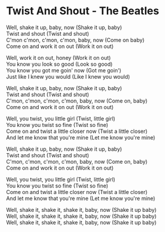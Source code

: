 # Twist And Shout - The Beatles

Well, shake it up, baby, now (Shake it up, baby)\
Twist and shout (Twist and shout)\
C'mon c'mon, c'mon, c'mon, baby, now (Come on baby)\
Come on and work it on out (Work it on out)

Well, work it on out, honey (Work it on out)\
You know you look so good (Look so good)\
You know you got me goin' now (Got me goin')\
Just like I knew you would (Like I knew you would)

Well, shake it up, baby, now (Shake it up, baby)\
Twist and shout (Twist and shout)\
C'mon, c'mon, c'mon, c'mon, baby, now (Come on, baby)\
Come on and work it on out (Work it on out)

Well, you twist, you little girl (Twist, little girl)\
You know you twist so fine (Twist so fine)\
Come on and twist a little closer now (Twist a little closer)\
And let me know that you're mine (Let me know you're mine)

Well, shake it up, baby, now (Shake it up, baby)\
Twist and shout (Twist and shout)\
C'mon, c'mon, c'mon, c'mon, baby, now (Come on, baby)\
Come on and work it on out (Work it on out)

Well, you twist, you little girl (Twist, little girl)\
You know you twist so fine (Twist so fine)\
Come on and twist a little closer now (Twist a little closer)\
And let me know that you're mine (Let me know you're mine)

Well, shake it, shake it, shake it, baby, now (Shake it up baby)\
Well, shake it, shake it, shake it, baby, now (Shake it up baby)\
Well, shake it, shake it, shake it, baby, now (Shake it up baby)